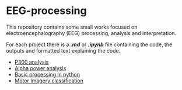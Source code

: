 # EEG-processing
This repository contains some small works focused on electroencephalography (EEG) processing, analysis and interpretation. 

For each project there is a _**.md**_ or _**.ipynb**_ file containing the code, the outputs and formatted text explaining the code. 


- [P300 analysis](https://github.com/marcellosicbaldi/EEG-processing/tree/main/P300-oddball)
- [Alpha power analysis](https://github.com/marcellosicbaldi/EEG-processing/tree/main/rest-task-rest)
- [Basic processing in python](https://github.com/marcellosicbaldi/EEG-processing/blob/main/EEG_filtering.ipynb)
- [Motor Imagery classification](https://github.com/marcellosicbaldi/EEG-processing/tree/main/Motor-Imagery-Classification)
